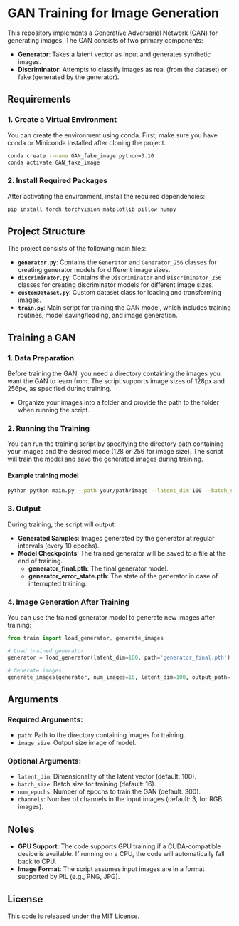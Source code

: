 

# GAN Training for Image Generation

This repository implements a Generative Adversarial Network (GAN) for generating images. The GAN consists of two primary components:

- **Generator**: Takes a latent vector as input and generates synthetic images.
- **Discriminator**: Attempts to classify images as real (from the dataset) or fake (generated by the generator).

## Requirements

### 1. Create a Virtual Environment

You can create the environment using conda. First, make sure you have conda or Miniconda installed after cloning the project.

```bash
conda create --name GAN_fake_image python=3.10
conda activate GAN_fake_image
```

### 2. Install Required Packages

After activating the environment, install the required dependencies:

```bash
pip install torch torchvision matplotlib pillow numpy
```


## Project Structure

The project consists of the following main files:

- **`generator.py`**: Contains the `Generator` and `Generator_256` classes for creating generator models for different image sizes.
- **`discriminator.py`**: Contains the `Discriminator` and `Discriminator_256` classes for creating discriminator models for different image sizes.
- **`customDataset.py`**: Custom dataset class for loading and transforming images.
- **`train.py`**: Main script for training the GAN model, which includes training routines, model saving/loading, and image generation.

## Training a GAN

### 1. Data Preparation

Before training the GAN, you need a directory containing the images you want the GAN to learn from. The script supports image sizes of 128px and 256px, as specified during training.

- Organize your images into a folder and provide the path to the folder when running the script.

### 2. Running the Training

You can run the training script by specifying the directory path containing your images and the desired mode (128 or 256 for image size). The script will train the model and save the generated images during training.

#### Example training model
```bash
python python main.py --path your/path/image --latent_dim 100 --batch_size 32 --num_epochs 400  --image_size 256 --channels 3 --learning_rate 0.0002 --seed 42 --num_workers 4 --save_interval 50 --sample_interval 10

```

### 3. Output

During training, the script will output:

- **Generated Samples**: Images generated by the generator at regular intervals (every 10 epochs).
- **Model Checkpoints**: The trained generator will be saved to a file at the end of training.
  - **generator_final.pth**: The final generator model.
  - **generator_error_state.pth**: The state of the generator in case of interrupted training.

### 4. Image Generation After Training

You can use the trained generator model to generate new images after training:

```python
from train import load_generator, generate_images

# Load trained generator
generator = load_generator(latent_dim=100, path='generator_final.pth')

# Generate images
generate_images(generator, num_images=16, latent_dim=100, output_path='generated_images.png')
```

## Arguments

### Required Arguments:

- `path`: Path to the directory containing images for training.
-  `image_size`: Output size image of model.
### Optional Arguments:

- `latent_dim`: Dimensionality of the latent vector (default: 100).
- `batch_size`: Batch size for training (default: 16).
- `num_epochs`: Number of epochs to train the GAN (default: 300).
- `channels`: Number of channels in the input images (default: 3, for RGB images).

## Notes

- **GPU Support**: The code supports GPU training if a CUDA-compatible device is available. If running on a CPU, the code will automatically fall back to CPU.
- **Image Format**: The script assumes input images are in a format supported by PIL (e.g., PNG, JPG).

## License

This code is released under the MIT License.
